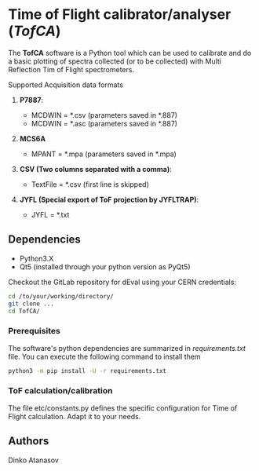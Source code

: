# Time of Flight calibrator/analyser (*TofCA*)

The **TofCA** software is a Python tool which can be used 
to calibrate and do a basic plotting of spectra collected (or to be collected) 
with Multi Reflection Tim of Flight spectrometers.

Supported Acquisition data formats

1. **P7887**:

    + MCDWIN = \*.csv (parameters saved in \*.887)
    + MCDWIN = \*.asc (parameters saved in \*.887)

2. **MCS6A**

    + MPANT  = \*.mpa (parameters saved in \*.mpa)

3. **CSV (Two columns separated with a comma)**:

    + TextFile = \*.csv (first line is skipped)

4. **JYFL (Special export of ToF projection by JYFLTRAP)**:

    + JYFL = \*.txt 
## Dependencies

+ Python3\.X
+ Qt5 (installed through your python version as PyQt5)

Checkout the GitLab repository for dEval using your CERN credentials:

```bash
cd /to/your/working/directory/
git clone ...
cd TofCA/
```

### Prerequisites

The software's python dependencies are summarized 
in *requirements.txt* file.
You can execute the following command to install them

```bash
python3 -m pip install -U -r requirements.txt
```

### ToF calculation/calibration
The file etc/constants.py defines the specific configuration 
for Time of Flight calculation. Adapt it to your needs. 

## Authors

Dinko Atanasov
